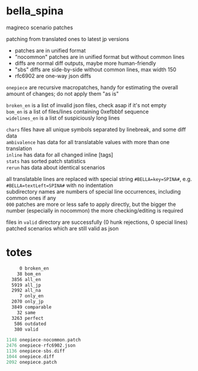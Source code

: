 # bella_spina
magireco scenario patches

patching from translated ones to latest jp versions

- patches are in unified format
- "nocommon" patches are in unified format but without common lines
- diffs are normal diff outputs, maybe more human-friendly
- "sbs" diffs are side-by-side without common lines, max width 150
- rfc6902 are one-way json diffs

`onepiece` are recursive macropatches, handy for estimating the overall amount of changes; do not apply them "as is"

`broken_en` is a list of invalid json files, check asap if it's not empty<br/>
`bom_en` is a list of files/lines containing 0xefbbbf sequence<br/>
`widelines_en` is a list of suspiciously long lines

`chars` files have all unique symbols separated by linebreak, and some diff data<br/>
`ambivalence` has data for all translatable values with more than one translation<br/>
`inline` has data for all changed inline [tags]<br/>
`stats` has sorted patch statistics<br/>
`rerun` has data about identical scenarios

all translatable lines are replaced with special string `#BELLA=key=SPINA#`, e.g. `#BELLA=textLeft=SPINA#` with no indentation<br/>
subdirectory names are numbers of special line occurrences, including common ones if any<br/>
`000` patches are more or less safe to apply directly, but the bigger the number (especially in nocommon) the more checking/editing is required

files in `valid` directory are successfully (0 hunk rejections, 0 special lines) patched scenarios which are still valid as json

# totes
```asm
     0 broken_en
    38 bom_en
  3856 all_en
  5919 all_jp
  2992 all_na
     7 only_en
  2070 only_jp
  3849 comparable
    32 same
  3263 perfect
   586 outdated
   380 valid
```
```c
1148 onepiece-nocommon.patch
2476 onepiece-rfc6902.json
1136 onepiece-sbs.diff
1044 onepiece.diff
2092 onepiece.patch
```
